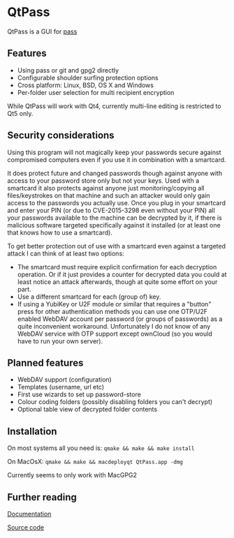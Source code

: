 QtPass
======

QtPass is a GUI for [pass](http://www.passwordstore.org/)

Features
--------
* Using pass or git and gpg2 directly
* Configurable shoulder surfing protection options
* Cross platform: Linux, BSD, OS X and Windows
* Per-folder user selection for multi recipient encryption

While QtPass will work with Qt4, currently multi-line editing is restricted to Qt5 only.

Security considerations
-----------------------
Using this program will not magically keep your passwords secure against
compromised computers even if you use it in combination with a smartcard.

It does protect future and changed passwords though against anyone with access to
your password store only but not your keys.
Used with a smartcard it also protects against anyone just monitoring/copying
all files/keystrokes on that machine and such an attacker would only gain access
to the passwords you actually use.
Once you plug in your smartcard and enter your PIN (or due to CVE-2015-3298
even without your PIN) all your passwords available to the machine can be
decrypted by it, if there is malicious software targeted specifically against
it installed (or at least one that knows how to use a smartcard).

To get better protection out of use with a smartcard even against a targeted
attack I can think of at least two options:
* The smartcard must require explicit confirmation for each decryption operation.
  Or if it just provides a counter for decrypted data you could at least notice
  an attack afterwards, though at quite some effort on your part.
* Use a different smartcard for each (group of) key.
* If using a YubiKey or U2F module or similar that requires a "button" press for
  other authentication methods you can use one OTP/U2F enabled WebDAV account per
  password (or groups of passwords) as a quite inconvenient workaround.
  Unfortunately I do not know of any WebDAV service with OTP support except ownCloud
  (so you would have to run your own server).

Planned features
----------------
* WebDAV support (configuration)
* Templates (username, url etc)
* First use wizards to set up password-store
* Colour coding folders (possibly disabling folders you can't decrypt)
* Optional table view of decrypted folder contents

Installation
------------
On most systems all you need is:
`qmake && make && make install`

On MacOsX:
`qmake && make && macdeployqt QtPass.app -dmg`

Currently seems to only work with MacGPG2

Further reading
---------------
[Documentation](http://ijhack.github.io/qtpass/)

[Source code](https://github.com/IJHack/qtpass)
